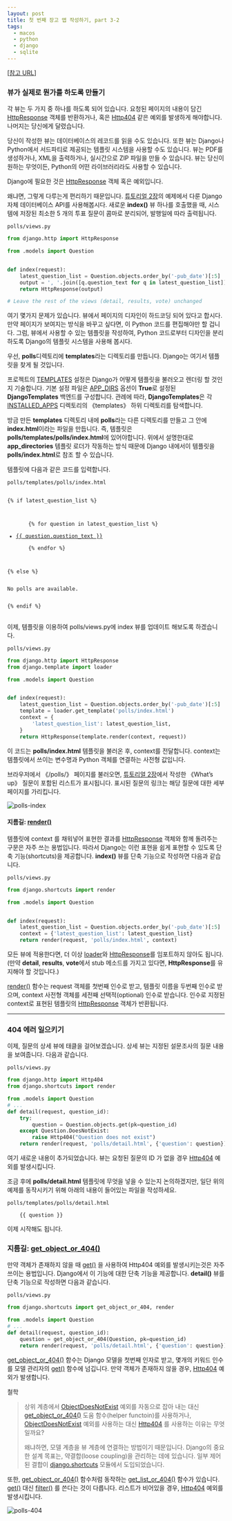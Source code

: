 ```yaml
---
layout: post
title: 첫 번째 장고 앱 작성하기, part 3-2
tags:
  - macos
  - python
  - django
  - sqlite
---
```


[[참고 URL](https://docs.djangoproject.com/ko/3.1/intro/tutorial03/#write-views-that-actually-do-something)]

### 뷰가 실제로 뭔가를 하도록 만들기

각 뷰는 두 가지 중 하나를 하도록 되어 있습니다. 요청된 페이지의 내용이 담긴 [HttpResponse](https://docs.djangoproject.com/ko/3.1/ref/request-response/#django.http.HttpResponse) 객체를 반환하거나, 혹은 [Http404](https://docs.djangoproject.com/ko/3.1/topics/http/views/#django.http.Http404) 같은 예외를 발생하게 해야합니다. 나머지는 당신에게 달렸습니다.

당신이 작성한 뷰는 데이터베이스의 레코드를 읽을 수도 있습니다. 또한 뷰는 Django나 Python에서 서드파티로 제공되는 템플릿 시스템을 사용할 수도 있습니다. 뷰는 PDF를 생성하거나, XML을 출력하거나, 실시간으로 ZIP 파일을 만들 수 있습니다. 뷰는 당신이 원하는 무엇이든, Python의 어떤 라이브러리라도 사용할 수 있습니다.

Django에 필요한 것은 [HttpResponse](https://docs.djangoproject.com/ko/3.1/ref/request-response/#django.http.HttpResponse) 객체 혹은 예외입니다.

왜냐면, 그렇게 다루는게 편리하기 때문입니다. [튜토리얼 2장](https://docs.djangoproject.com/ko/3.1/intro/tutorial02/)의 예제에서 다룬 Django 자체 데이터베이스 API를 사용해봅시다. 새로운 **index()** 뷰 하나를 호출했을 때, 시스템에 저장된 최소한 5 개의 투표 질문이 콤마로 분리되어, 발행일에 따라 출력됩니다.

`polls/views.py`
```py
from django.http import HttpResponse

from .models import Question


def index(request):
    latest_question_list = Question.objects.order_by('-pub_date')[:5]
    output = ', '.join([q.question_text for q in latest_question_list])
    return HttpResponse(output)

# Leave the rest of the views (detail, results, vote) unchanged
```

여기 몇가지 문제가 있습니다. 뷰에서 페이지의 디자인이 하드코딩 되어 있다고 합시다. 만약 페이지가 보여지는 방식을 바꾸고 싶다면, 이 Python 코드를 편집해야만 할 겁니다. 그럼, 뷰에서 사용할 수 있는 템플릿을 작성하여, Python 코드로부터 디자인을 분리하도록 Django의 템플릿 시스템을 사용해 봅시다.

우선, **polls**디렉토리에 **templates**라는 디렉토리를 만듭니다. Django는 여기서 템플릿을 찾게 될 것입니다.

프로젝트의 [TEMPLATES](https://docs.djangoproject.com/ko/3.1/ref/settings/#std:setting-TEMPLATES) 설정은 Django가 어떻게 템플릿을 불러오고 렌더링 할 것인지 기술합니다. 기본 설정 파일은 [APP_DIRS](https://docs.djangoproject.com/ko/3.1/ref/settings/#std:setting-TEMPLATES-APP_DIRS) 옵션이 **True**로 설정된 **DjangoTemplates** 백엔드를 구성합니다. 관례에 따라, **DjangoTemplates**은 각 [INSTALLED_APPS](https://docs.djangoproject.com/ko/3.1/ref/settings/#std:setting-INSTALLED_APPS) 디렉토리의 《templates》 하위 디렉토리를 탐색합니다.

방금 만든 **templates** 디렉토리 내에 **polls**라는 다른 디렉토리를 만들고 그 안에 **index.html**이라는 파일을 만듭니다. 즉, 템플릿은 **polls/templates/polls/index.html**에 있어야합니다. 위에서 설명한대로 **app_directories** 템플릿 로더가 작동하는 방식 때문에 Django 내에서이 템플릿을 **polls/index.html**로 참조 할 수 있습니다.


템플릿에 다음과 같은 코드를 입력합니다.

`polls/templates/polls/index.html`

<pre>
<code>
{% if latest_question_list %}
    <ul>
    {% for question in latest_question_list %}
        <li><a href="/polls/{{ question.id }}/">{{ question.question_text }}</a></li>
    {% endfor %}
    </ul>
{% else %}
    <p>No polls are available.</p>
{% endif %}
</code>
</pre>

이제, 템플릿을 이용하여 polls/views.py에 index 뷰를 업데이트 해보도록 하겠습니다.

`polls/views.py`
```python
from django.http import HttpResponse
from django.template import loader

from .models import Question


def index(request):
    latest_question_list = Question.objects.order_by('-pub_date')[:5]
    template = loader.get_template('polls/index.html')
    context = {
        'latest_question_list': latest_question_list,
    }
    return HttpResponse(template.render(context, request))
```

이 코드는 **polls/index.html** 템플릿을 불러온 후, context를 전달합니다. context는 템플릿에서 쓰이는 변수명과 Python 객체를 연결하는 사전형 값입니다.

브라우저에서 《/polls/》 페이지를 불러오면, [튜토리얼 2장](https://docs.djangoproject.com/ko/3.1/intro/tutorial02/)에서 작성한 《What’s up》 질문이 포함된 리스트가 표시됩니다. 표시된 질문의 링크는 해당 질문에 대한 세부 페이지를 가리킵니다.

![polls-index](/images/202012/2020-12-18-python-frist-app-3-2.png "polls-index")

#### 지름길: [render()](https://docs.djangoproject.com/ko/3.1/topics/http/shortcuts/#django.shortcuts.render)

템플릿에 context 를 채워넣어 표현한 결과를 [HttpResponse](https://docs.djangoproject.com/ko/3.1/ref/request-response/#django.http.HttpResponse) 객체와 함께 돌려주는 구문은 자주 쓰는 용법입니다. 따라서 Django는 이런 표현을 쉽게 표현할 수 있도록 단축 기능(shortcuts)을 제공합니다. **index()** 뷰를 단축 기능으로 작성하면 다음과 같습니다.

`polls/views.py`
```py
from django.shortcuts import render

from .models import Question


def index(request):
    latest_question_list = Question.objects.order_by('-pub_date')[:5]
    context = {'latest_question_list': latest_question_list}
    return render(request, 'polls/index.html', context)
```

모든 뷰에 적용한다면, 더 이상 [loader](https://docs.djangoproject.com/ko/3.1/topics/templates/#module-django.template.loader)와 [HttpResponse](https://docs.djangoproject.com/ko/3.1/ref/request-response/#django.http.HttpResponse)를 임포트하지 않아도 됩니다. (만약 **detail**, **results**, **vote**에서 stub 메소드를 가지고 있다면, **HttpResponse**를 유지해야 할 것입니다.)

[render()](https://docs.djangoproject.com/ko/3.1/topics/http/shortcuts/#django.shortcuts.render) 함수는 request 객체를 첫번째 인수로 받고, 템플릿 이름을 두번째 인수로 받으며, context 사전형 객체를 세전째 선택적(optional) 인수로 받습니다. 인수로 지정된 context로 표현된 템플릿의 [HttpResponse](https://docs.djangoproject.com/ko/3.1/ref/request-response/#django.http.HttpResponse) 객체가 반환됩니다.


---

### 404 에러 일으키기

이제, 질문의 상세 뷰에 태클을 걸어보겠습니다. 상세 뷰는 지정된 설문조사의 질문 내용을 보여줍니다. 다음과 같습니다.

`polls/views.py`
```py
from django.http import Http404
from django.shortcuts import render

from .models import Question
# ...
def detail(request, question_id):
    try:
        question = Question.objects.get(pk=question_id)
    except Question.DoesNotExist:
        raise Http404("Question does not exist")
    return render(request, 'polls/detail.html', {'question': question})
```

여기 새로운 내용이 추가되었습니다. 뷰는 요청된 질문의 ID 가 없을 경우 [Http404](https://docs.djangoproject.com/ko/3.1/topics/http/views/#django.http.Http404) 예외를 발생시킵니다.

조금 후에 **polls/detail.html** 템플릿에 무엇을 넣을 수 있는지 논의하겠지만, 일단 위의 예제를 동작시키기 위해 아래의 내용이 들어있는 파일을 작성하세요.

`polls/templates/polls/detail.html`

```
    {{ question }}
```

이제 시작해도 됩니다.


### 지름길: [get_object_or_404()](https://docs.djangoproject.com/ko/3.1/topics/http/shortcuts/#django.shortcuts.get_object_or_404)

만약 객체가 존재하지 않을 때 [get()](https://docs.djangoproject.com/ko/3.1/ref/models/querysets/#django.db.models.query.QuerySet.get) 을 사용하여 Http404 예외를 발생시키는것은 자주 쓰이는 용법입니다. Django에서 이 기능에 대한 단축 기능을 제공합니다. **detail()** 뷰를 단축 기능으로 작성하면 다음과 같습니다.

`polls/views.py`
```py
from django.shortcuts import get_object_or_404, render

from .models import Question
# ...
def detail(request, question_id):
    question = get_object_or_404(Question, pk=question_id)
    return render(request, 'polls/detail.html', {'question': question})
```

[get_object_or_404()](https://docs.djangoproject.com/ko/3.1/topics/http/shortcuts/#django.shortcuts.get_object_or_404) 함수는 Django 모델을 첫번째 인자로 받고, 몇개의 키워드 인수를 모델 관리자의 [get()](https://docs.djangoproject.com/ko/3.1/ref/models/querysets/#django.db.models.query.QuerySet.get) 함수에 넘깁니다. 만약 객체가 존재하지 않을 경우, [Http404](https://docs.djangoproject.com/ko/3.1/topics/http/views/#django.http.Http404) 예외가 발생합니다.


철학
> 상위 계층에서 [ObjectDoesNotExist](https://docs.djangoproject.com/ko/3.1/ref/exceptions/#django.core.exceptions.ObjectDoesNotExist) 예외를 자동으로 잡아 내는 대신 [get_object_or_404()](https://docs.djangoproject.com/ko/3.1/topics/http/shortcuts/#django.shortcuts.get_object_or_404) 도움 함수(helper functoin)를 사용하거나, [ObjectDoesNotExist](https://docs.djangoproject.com/ko/3.1/ref/exceptions/#django.core.exceptions.ObjectDoesNotExist) 예외를 사용하는 대신 [Http404](https://docs.djangoproject.com/ko/3.1/topics/http/views/#django.http.Http404) 를 사용하는 이유는 무엇일까요?
>
> 왜냐하면, 모델 계층을 뷰 계층에 연결하는 방법이기 때문입니다. Django의 중요한 설계 목표는, 약결합(loose coupling)을 관리하는 데에 있습니다. 일부 제어된 결합이 [django.shortcuts](https://docs.djangoproject.com/ko/3.1/topics/http/shortcuts/#module-django.shortcuts) 모듈에서 도입되었습니다.

또한, [get_object_or_404()](https://docs.djangoproject.com/ko/3.1/topics/http/shortcuts/#django.shortcuts.get_object_or_404) 함수처럼 동작하는 [get_list_or_404()](https://docs.djangoproject.com/ko/3.1/topics/http/shortcuts/#django.shortcuts.get_list_or_404) 함수가 있습니다. [get()](https://docs.djangoproject.com/ko/3.1/ref/models/querysets/#django.db.models.query.QuerySet.get) 대신 [filter()](https://docs.djangoproject.com/ko/3.1/ref/models/querysets/#django.db.models.query.QuerySet.filter) 를 쓴다는 것이 다릅니다. 리스트가 비어있을 경우, [Http404](https://docs.djangoproject.com/ko/3.1/topics/http/views/#django.http.Http404) 예외를 발생시킵니다.

![polls-404](/images/202012/2020-12-18-python-frist-app-3-2-1.png "polls-404")


